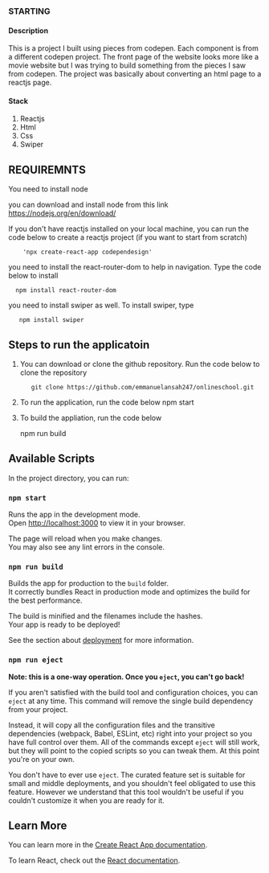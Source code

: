 ### STARTING

#### Description
This is a project I built using pieces from codepen. Each component is from a different codepen project. The front page of the website looks more like a movie website but I was trying to build something from the pieces I saw from codepen. The project was basically about converting an html page to a reactjs page.

#### Stack 
1. Reactjs
2. Html
3. Css
4. Swiper


## REQUIREMNTS
You need to install node

you can download and install node from this link
https://nodejs.org/en/download/

If you don't have reactjs installed on your local machine, you can run the code below to create a reactjs project (if you want to start from scratch)

        'npx create-react-app codependesign'

you need to install the react-router-dom to help in navigation. Type the code below to install

      npm install react-router-dom
      
you need to install swiper as well. To install swiper, type
 
       npm install swiper

## Steps to run the applicatoin
 
1. You can download or clone the github repository. Run the code below to clone the repository

          git clone https://github.com/emmanuelansah247/onlineschool.git

2. To run the application, run the code below
     npm start

3. To build the appliation, run the code below

     npm run build 


## Available Scripts

In the project directory, you can run:

### `npm start`

Runs the app in the development mode.\
Open [http://localhost:3000](http://localhost:3000) to view it in your browser.

The page will reload when you make changes.\
You may also see any lint errors in the console.

### `npm run build`

Builds the app for production to the `build` folder.\
It correctly bundles React in production mode and optimizes the build for the best performance.

The build is minified and the filenames include the hashes.\
Your app is ready to be deployed!

See the section about [deployment](https://facebook.github.io/create-react-app/docs/deployment) for more information.

### `npm run eject`

**Note: this is a one-way operation. Once you `eject`, you can't go back!**

If you aren't satisfied with the build tool and configuration choices, you can `eject` at any time. This command will remove the single build dependency from your project.

Instead, it will copy all the configuration files and the transitive dependencies (webpack, Babel, ESLint, etc) right into your project so you have full control over them. All of the commands except `eject` will still work, but they will point to the copied scripts so you can tweak them. At this point you're on your own.

You don't have to ever use `eject`. The curated feature set is suitable for small and middle deployments, and you shouldn't feel obligated to use this feature. However we understand that this tool wouldn't be useful if you couldn't customize it when you are ready for it.

## Learn More

You can learn more in the [Create React App documentation](https://facebook.github.io/create-react-app/docs/getting-started).

To learn React, check out the [React documentation](https://reactjs.org/).
